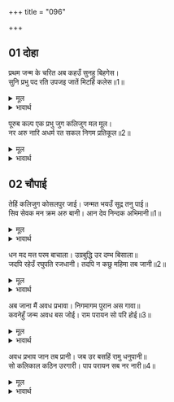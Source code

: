 +++
title = "096"

+++


## 01 दोहा
प्रथम जन्म के चरित अब कहउँ सुनहु बिहगेस।  
सुनि प्रभु पद रति उपजइ जातें मिटहिं कलेस॥1॥  

<details><summary>मूल</summary>

प्रथम जन्म के चरित अब कहउँ सुनहु बिहगेस।  
सुनि प्रभु पद रति उपजइ जातें मिटहिं कलेस॥1॥  
</details>

<details><summary>भावार्थ</summary>

हे पक्षीराज! सुनिए, अब मैं अपने प्रथम जन्म के चरित्र कहता हूँ, जिन्हें सुनकर प्रभु के चरणों में प्रीति उत्पन्न होती है, जिससे सब क्लेश मिट जाते हैं॥1॥  
</details>

पूरुब कल्प एक प्रभु जुग कलिजुग मल मूल।  
नर अरु नारि अधर्म रत सकल निगम प्रतिकूल॥2॥  

<details><summary>मूल</summary>

पूरुब कल्प एक प्रभु जुग कलिजुग मल मूल।  
नर अरु नारि अधर्म रत सकल निगम प्रतिकूल॥2॥  
</details>

<details><summary>भावार्थ</summary>

हे प्रभो! पूर्व के एक कल्प में पापों का मूल युग कलियुग था, जिसमें पुरुष और स्त्री सभी अधर्मपारायण और वेद के विरोधी थे॥2॥  
</details>





## 02 चौपाई
तेहिं कलिजुग कोसलपुर जाई। जन्मत भयउँ सूद्र तनु पाई॥  
सिव सेवक मन क्रम अरु बानी। आन देव निन्दक अभिमानी॥1॥  

<details><summary>मूल</summary>

तेहिं कलिजुग कोसलपुर जाई। जन्मत भयउँ सूद्र तनु पाई॥  
सिव सेवक मन क्रम अरु बानी। आन देव निन्दक अभिमानी॥1॥  
</details>

<details><summary>भावार्थ</summary>

उस कलियुग में मैं अयोध्यापुरी में जाकर शूद्र का शरीर पाकर जन्मा। मैं मन, वचन और कर्म से शिवजी का सेवक और दूसरे देवताओं की निन्दा करने वाला अभिमानी था॥1॥  
</details>

धन मद मत्त परम बाचाला। उग्रबुद्धि उर दम्भ बिसाला॥  
जदपि रहेउँ रघुपति रजधानी। तदपि न कछु महिमा तब जानी॥2॥  

<details><summary>मूल</summary>

धन मद मत्त परम बाचाला। उग्रबुद्धि उर दम्भ बिसाला॥  
जदपि रहेउँ रघुपति रजधानी। तदपि न कछु महिमा तब जानी॥2॥  
</details>

<details><summary>भावार्थ</summary>

मैं धन के मद से मतवाला, बहुत ही बकवादी और उग्रबुद्धि वाला था, मेरे हृदय में बडा भारी दम्भ था। यद्यपि मैं श्री रघुनाथजी की राजधानी में रहता था, तथापि मैन्ने उस समय उसकी महिमा कुछ भी नहीं जानी॥2॥  
</details>

अब जाना मैं अवध प्रभावा। निगमागम पुरान अस गावा॥  
कवनेहुँ जन्म अवध बस जोई। राम परायन सो परि होई॥3॥  

<details><summary>मूल</summary>

अब जाना मैं अवध प्रभावा। निगमागम पुरान अस गावा॥  
कवनेहुँ जन्म अवध बस जोई। राम परायन सो परि होई॥3॥  
</details>

<details><summary>भावार्थ</summary>

अब मैन्ने अवध का प्रभाव जाना। वेद, शास्त्र और पुराणों ने ऐसा गाया है कि किसी भी जन्म में जो कोई भी अयोध्या में बस जाता है, वह अवश्य ही श्री रामजी के परायण हो जाएगा॥3॥  
</details>

अवध प्रभाव जान तब प्रानी। जब उर बसहिं रामु धनुपानी॥  
सो कलिकाल कठिन उरगारी। पाप परायन सब नर नारी॥4॥  

<details><summary>मूल</summary>

अवध प्रभाव जान तब प्रानी। जब उर बसहिं रामु धनुपानी॥  
सो कलिकाल कठिन उरगारी। पाप परायन सब नर नारी॥4॥  
</details>

<details><summary>भावार्थ</summary>

अवध का प्रभाव जीव तभी जानता है, जब हाथ में धनुष धारण करने वाले श्री रामजी उसके हृदय में निवास करते हैं। हे गरुडजी! वह कलिकाल बडा कठिन था। उसमें सभी नर-नारी पापपरायण (पापों में लिप्त) थे॥4॥  
</details>

<div class="audioEmbed"  caption="AIR-वाचनम्" src="https://archive
.org/download/rAmcharitmAnas-AIR/EPI-390.mp3"></div>
